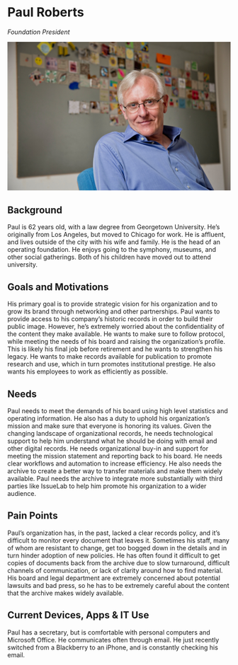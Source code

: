# Paul Roberts

_Foundation President_

![persona image](img/paul-roberts.jpg)

## Background

Paul is 62 years old, with a law degree from Georgetown University. He’s originally from Los Angeles, but moved to Chicago for work. He is affluent, and lives outside of the city with his wife and family. He is the head of an operating foundation. He enjoys going to the symphony, museums, and other social gatherings. Both of his children have moved out to attend university.

## Goals and Motivations

His primary goal is to provide strategic vision for his organization and to grow its brand through networking and other partnerships. Paul wants to provide access to his company’s historic records in order to build their public image. However, he’s extremely worried about the confidentiality of the content they make available. He wants to make sure to follow protocol, while meeting the needs of his board and raising the organization’s profile. This is likely his final job before retirement and he wants to strengthen his legacy. He wants to make records available for publication to promote research and use, which in turn promotes institutional prestige. He also wants his employees to work as efficiently as possible.

## Needs

Paul needs to meet the demands of his board using high level statistics and operating information. He also has a duty to uphold his organization’s mission and make sure that everyone is honoring its values. Given the changing landscape of organizational records, he needs technological support to help him understand what he should be doing with email and other digital records. He needs organizational buy-in and support for meeting the mission statement and reporting back to his board. He needs clear workflows and automation to increase efficiency. He also needs the archive to create a better way to transfer materials and make them widely available. Paul needs the archive to integrate more substantially with third parties like IssueLab to help him promote his organization to a wider audience.

## Pain Points

Paul’s organization has, in the past, lacked a clear records policy, and it’s difficult to monitor every document that leaves it. Sometimes his staff, many of whom are resistant to change, get too bogged down in the details and in turn hinder adoption of new policies. He has often found it difficult to get copies of documents back from the archive due to slow turnaround, difficult channels of communication, or lack of clarity around how to find material. His board and legal department are extremely concerned about potential lawsuits and bad press, so he has to be extremely careful about the content that the archive makes widely available.

## Current Devices, Apps & IT Use

Paul has a secretary, but is comfortable with personal computers and Microsoft Office. He communicates often through email. He just recently switched from a Blackberry to an iPhone, and is constantly checking his email.
